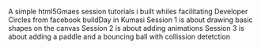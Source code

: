 A simple html5Gmaes session tutorials i built whiles facilitating Developer Circles from facebook buildDay in Kumasi
Session 1 is about drawing basic shapes on the canvas
Session 2 is about adding animations 
Session 3 is about adding a paddle and a bouncing ball with collission detetction
